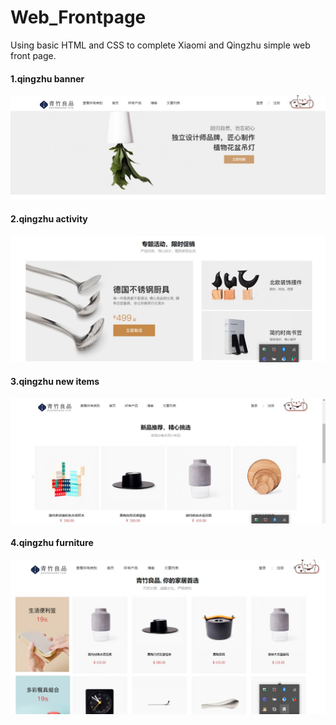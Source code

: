 # Web_Frontpage
Using basic HTML and CSS to complete Xiaomi and Qingzhu simple web front page.

#### 1.qingzhu banner
![Image text](https://github.com/ZhaoJiaxin107/Web_Frontpage/blob/qingzhu/%E9%9D%92%E7%AB%B9%E5%AF%BC%E8%88%AA%E5%92%8C%E9%9D%A2%E6%9D%BF.jpg)

#### 2.qingzhu activity
![Image text](https://github.com/ZhaoJiaxin107/Web_Frontpage/blob/qingzhu/%E9%9D%92%E7%AB%B9%E6%B4%BB%E5%8A%A8.jpg)

#### 3.qingzhu new items
![Image text](https://github.com/ZhaoJiaxin107/Web_Frontpage/blob/qingzhu/%E9%9D%92%E7%AB%B9%E6%96%B0%E5%93%81%E6%8E%A8%E8%8D%90.jpg)

#### 4.qingzhu furniture
![Image text](https://github.com/ZhaoJiaxin107/Web_Frontpage/blob/qingzhu/%E9%9D%92%E7%AB%B9%E5%AE%B6%E5%B1%85.jpg)

